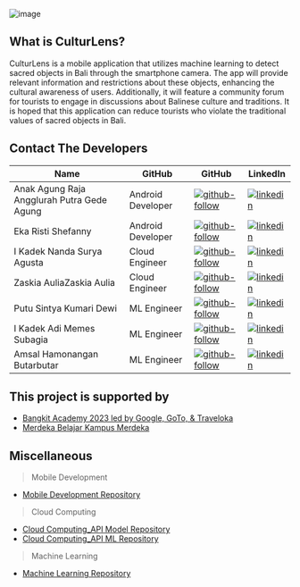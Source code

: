 ![image](https://github.com/user-attachments/assets/1538f82b-656b-43ab-9530-a1e2448edaed)

## What is CulturLens?
CulturLens is a mobile application that utilizes machine learning to detect sacred objects in Bali through the smartphone camera. The app will provide relevant information and restrictions about these objects, enhancing the cultural awareness of users. Additionally, it will feature a community forum for tourists to engage in discussions about Balinese culture and traditions. It is hoped that this application can reduce tourists who violate the traditional values ​​of sacred objects in Bali.

## Contact The Developers
| Name | GitHub | GitHub | LinkedIn |
| ------ | ------ | ------ | ------ |
| Anak Agung Raja Angglurah Putra Gede Agung | Android Developer | [![github-follow][github-shield]][github-gr] | [![linkedin][linkedin-shield]][linkedin-gr] |
| Eka Risti Shefanny | Android Developer | [![github-follow][github-shield]][github-fanny] | [![linkedin][linkedin-shield]][linkedin-fanny] |
| I Kadek Nanda Surya Agusta | Cloud Engineer | [![github-follow][github-shield]][github-nanda] | [![linkedin][linkedin-shield]][linkedin-nanda] |
| Zaskia AuliaZaskia Aulia | Cloud Engineer | [![github-follow][github-shield]][github-kia] | [![linkedin][linkedin-shield]][linkedin-kia] |
| Putu Sintya Kumari Dewi | ML Engineer | [![github-follow][github-shield]][github-sintya] | [![linkedin][linkedin-shield]][linkedin-sintya] |
| I Kadek Adi Memes Subagia | ML Engineer | [![github-follow][github-shield]][github-memes] | [![linkedin][linkedin-shield]][linkedin-memes] |
| Amsal Hamonangan Butarbutar | ML Engineer | [![github-follow][github-shield]][github-amsal] | [![linkedin][linkedin-shield]][linkedin-amsal] |

## This project is supported by
- [Bangkit Academy 2023 led by Google, GoTo, & Traveloka](https://kampusmerdeka.kemdikbud.go.id/) 
- [Merdeka Belajar Kampus Merdeka ](https://kampusmerdeka.kemdikbud.go.id/) 

## Miscellaneous
> Mobile Development <br>
- [Mobile Development Repository][github-CulturLens-md]
> Cloud Computing <br>
- [Cloud Computing_API Model Repository][github-CulturLens-cc-API-Model]
- [Cloud Computing_API ML Repository][github-CulturLens-ml-cc-API-ML]
> Machine Learning <br>
- [Machine Learning Repository][github-CulturLens-ml]



[//]: # (LINKS)

[github-CulturLens-md]: https://github.com/CulturLens/culturlens-android
[github-CulturLens-cc-API-Model]:https://github.com/CulturLens/API-CulturLens
[github-CulturLens-ml-cc-API-ML]:https://github.com/CulturLens/API-ML
[github-CulturLens-ml]:https://github.com/CulturLens/Machine_Learning

[github-shield]: https://img.shields.io/badge/github-0077B5?style=for-the-badge&logo=github&logoColor=white

[github-gr]: https://github.com/gggungraja
[github-fanny]: https://github.com/ershefanny
[github-nanda]: https://github.com/Nandasurya022
[github-kia]: https://github.com/zaskiaAulia21
[github-sintya]: https://github.com/putusintyakdewi
[github-memes]: https://github.com/adimemes
[github-amsal]: https://github.com/Xenzirooo

[github-follow-gr]: https://img.shields.io/github/followers/gggungraja?style=for-the-badge
[github-follow-fanny]: https://img.shields.io/github/followers/ershefanny?style=social&
[github-follow-nanda]: https://img.shields.io/github/followers/Nandasurya022?style=social&
[github-follow-kia]: https://img.shields.io/github/followers/zaskiaAulia21?style=social&
[github-follow-sintya]: https://img.shields.io/github/followers/putusintyakdewi?style=social&
[github-follow-memes]: https://img.shields.io/github/followers/adimemes?style=social&
[github-follow-amsal]: https://img.shields.io/github/followers/Xenzirooo?style=social&

[linkedin-shield]: https://img.shields.io/badge/LinkedIn-0077B5?style=for-the-badge&logo=linkedin&logoColor=white

[linkedin-gr]: https://www.linkedin.com/in/rajaanggurah/
[linkedin-fanny]: https://www.linkedin.com/in/eka-risti-shefanny-ab90201b8
[linkedin-nanda]: http://linkedin.com/in/nanda-surya
[linkedin-kia]: https://www.linkedin.com/in/zaskia-aulia-41b971263
[linkedin-sintya]: https://www.linkedin.com/in/putu-sintya-kumari-dewi-4aa7a7265
[linkedin-memes]: https://www.linkedin.com/in/adimemes/
[linkedin-amsal]: https://www.linkedin.com/in/amsal-hamonangan-butarbutar/


